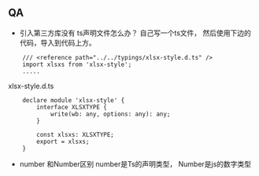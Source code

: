 ## QA
* 引入第三方库没有 ts声明文件怎么办？
自己写一个ts文件， 然后使用下边的代码，导入到代码上方。
````
	/// <reference path="../../typings/xlsx-style.d.ts" />
	import xlsxs from 'xlsx-style';
	.....
````

xlsx-style.d.ts
````
	declare module 'xlsx-style' {
		interface XLSXTYPE {
			write(wb: any, options: any): any;
		}

		const xlsxs: XLSXTYPE;
		export = xlsxs;
	}

````

* number 和Number区别
  number是Ts的声明类型， Number是js的数字类型